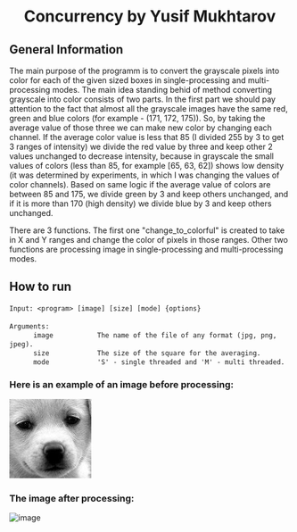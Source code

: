 <h1 align = "center">  Concurrency by Yusif Mukhtarov </h1> 



## General Information

The main purpose of the programm is to convert the grayscale pixels into color for each of the given sized boxes in single-processing and multi-processing modes. The main idea standing behid of method converting grayscale into color consists of two parts. In the first part we should pay attention to the fact that almost all the grayscale images have the same red, green and blue colors (for example - (171, 172, 175)). So, by taking the average value of those three we can make new color by changing each channel. If the average color value is less that 85 (I divided 255 by 3 to get 3 ranges of intensity) we divide the red value by three and keep other 2 values unchanged to decrease intensity, because in grayscale the small values of colors (less than 85, for example [65, 63, 62]) shows low density (it was determined by experiments, in which I was changing the values of color channels). Based on same logic if the average value of colors are between 85 and 175, we divide green by 3 and keep others unchanged, and if it is more than 170 (high density) we divide blue by 3 and keep others unchanged. 

There are 3 functions. The first one "change_to_colorful" is created to take in X and Y ranges and change the color of pixels in those ranges. Other two functions are processing image in single-processing and multi-processing modes.



## How to run
```
Input: <program> [image] [size] [mode] {options}

Arguments:  
      image           The name of the file of any format (jpg, png, jpeg).  
      size            The size of the square for the averaging.  
      mode            'S' - single threaded and 'M' - multi threaded.  

```






### Here is an example of an image before processing:  
![image](https://github.com/Yusif-bit/concurrency-assignment/blob/main/dog.jpg)  


### The image after processing:  
![image](https://github.com/Yusif-bit/concurrency-assignmen/blob/main/result.jpg)  

 






